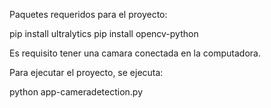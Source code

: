 Paquetes requeridos para el proyecto:

pip install ultralytics
pip install opencv-python

Es requisito tener una camara conectada en la computadora.


Para ejecutar el proyecto, se ejecuta:

python app-cameradetection.py
